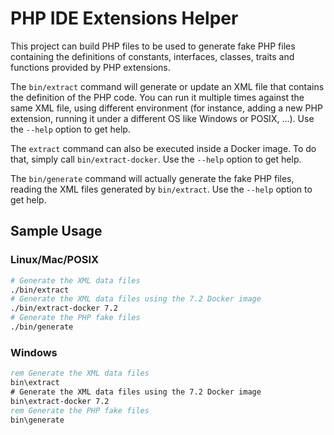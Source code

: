 # PHP IDE Extensions Helper

This project can build PHP files to be used to generate fake PHP files containing the definitions of constants, interfaces, classes, traits and functions provided by PHP extensions.

The `bin/extract` command will generate or update an XML file that contains the definition of the PHP code.
You can run it multiple times against the same XML file, using different environment (for instance, adding a new PHP extension, running it under a different OS like Windows or POSIX, ...).
Use the `--help` option to get help.

The `extract` command can also be executed inside a Docker image. To do that, simply call `bin/extract-docker`.
Use the `--help` option to get help.

The `bin/generate` command will actually generate the fake PHP files, reading the XML files generated by `bin/extract`.
Use the `--help` option to get help.


## Sample Usage

### Linux/Mac/POSIX

```sh
# Generate the XML data files
./bin/extract
# Generate the XML data files using the 7.2 Docker image
./bin/extract-docker 7.2
# Generate the PHP fake files
./bin/generate
```

### Windows

```bat
rem Generate the XML data files
bin\extract
# Generate the XML data files using the 7.2 Docker image
bin\extract-docker 7.2
rem Generate the PHP fake files
bin\generate
```

